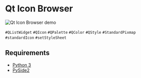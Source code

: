 # Qt Icon Browser

![Qt Icon Browser demo](https://user-images.githubusercontent.com/90312092/134431200-9e270d60-277c-4ece-b13b-8bb36d225683.png)

`#QListWidget`
`#QIcon`
`#QPalette`
`#QColor`
`#QStyle`
`#StandardPixmap`
`#standardIcon`
`#setStyleSheet`

## Requirements
* [Python 3](https://www.python.org/downloads/)
* [PySide2](https://pypi.org/project/PySide2/)